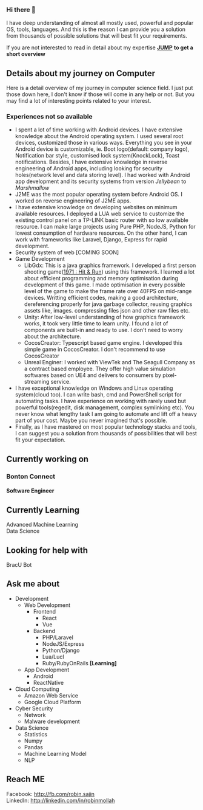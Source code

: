 ### Hi there 👋

I have deep understanding of almost all mostly used, powerful and popular OS, tools, languages. And this is the reason I can provide you a solution from thousands of possible solutions that will best fit your requirements.

If you are not interested to read in detail about my expertise [**JUMP**](#currently-working-on) **to get a short overview**


## Details about my journey on Computer

Here is a detail overview of my journey in computer science field. I just put those down here, I don't know if those will come in any help or not. But you may find a lot of interesting points related to your interest.

### Experiences not so available
* I spent a lot of time working with Android devices. I have extensive knowledge about the Android operating system. I used several root devices, customized those in various ways. Everything you see in your Android device is customizable, ie. Boot logo(default: company logo), Notification bar style, customised lock system(KnockLock), Toast notifications. Besides, I have extensive knowledge in reverse engineering of Android apps, including looking for security holes(network level and data storing level). I had worked with Android app development and its security systems from version *Jellybean* to *Marshmallow*
* J2ME was the most popular operating system before Android OS. I worked on reverse engineering of J2ME apps.
* I have extensive knowledge on developing websites on minimum available resources. I deployed a LUA web service to customize the existing control panel on a TP-LINK basic router with so low available resource. I can make large projects using Pure PHP, NodeJS, Python for lowest consumption of hardware resources. On the other hand, I can work with frameworks like Laravel, Django, Express for rapid development.
* Security system of web [COMING SOON]
* Game Development
  * LibGdx: This is a java graphics framework. I developed a first person shooting game([1971 : Hit & Run](https://play.google.com/store/apps/details?id=net.properbd.hitnrun)) using this framework. I learned a lot about efficient programming and memory optimisation during development of this game. I made optimisation in every possible level of the game to make the frame rate over 40FPS on mid-range devices. Writting efficient codes, making a good architecture, dereferencing properly for java garbage collector, reusing graphics assets like, images. compressing files json and other raw files etc.
  * Unity: After low-level understanding of how graphics framework works, it took very little time to learn unity. I found a lot of components are built-in and ready to use. I don't need to worry about the architecture.
  * CocosCreator: Typescript based game engine. I developed this simple game in CocosCreator. I don't recommend to use CocosCreator
  * Unreal Enginer: I worked with ViewTek and The Seagull Company as a contract based employee. They offer high value simulation softwares based on UE4 and delivers to consumers by pixel-streaming service.
* I have exceptional knowledge on Windows and Linux operating system(cloud too). I can write bash, cmd and PowerShell script for automating tasks. I have experience on working with rarely used but powerful tools(regedit, disk management, complex symlinking etc). You never know what lengthy task I am going to automate and lift off a heavy part of your cost. Maybe you never imagined that's possible.
* Finally, as I have mastered on most popular technology stacks and tools, I can suggest you a solution from thousands of possibilities that will best fit your expectation.


<!--
**robinmollah/robinmollah** is a ✨ _special_ ✨ repository because its `README.md` (this file) appears on your GitHub profile.

Here are some ideas to get you started:

- 🔭 I’m currently working on ...
- 🌱 I’m currently learning ...
- 👯 I’m looking to collaborate on ...
- 🤔 I’m looking for help with ...
- 💬 Ask me about ...
- 📫 How to reach me: ...
- 😄 Pronouns: ...
- ⚡ Fun fact: ...
-->
## Currently working on
### Bonton Connect
#### Software Engineer

## Currently Learning
Advanced Machine Learning   
Data Science   

## Looking for help with
BracU Bot

## Ask me about
* Development
  * Web Development
    * Frontend
      * React
      * Vue
    * Backend
      * PHP/Laravel
      * NodeJS/Express
      * Python/Django
      * Lua/LucI
      * Ruby/RubyOnRails **[Learning]**
  * App Development
    * Android
    * ReactNative
* Cloud Computing
  * Amazon Web Service
  * Google Cloud Platform
* Cyber Security
  * Network
  * Malware development
* Data Science
  * Statistics
  * Numpy
  * Pandas
  * Machine Learning Model
  * NLP

## Reach ME
Facebook: http://fb.com/robin.sajin   
LinkedIn: http://linkedin.com/in/robinmollah
